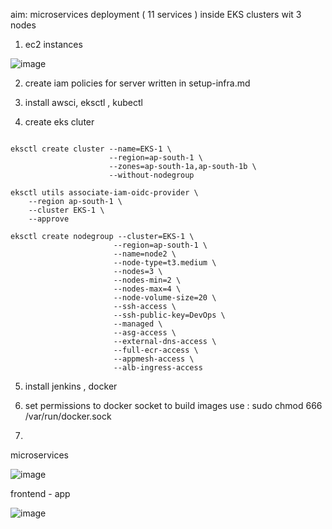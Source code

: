 aim: microservices deployment ( 11 services ) inside EKS clusters wit 3 nodes 

1. ec2 instances 

![image](https://github.com/user-attachments/assets/7198343d-841d-48ca-b981-6b7091b2dfc9)

2.  create iam policies for server written in setup-infra.md

3.  install awsci, eksctl , kubectl

   
4.  create eks cluter

```

eksctl create cluster --name=EKS-1 \
                      --region=ap-south-1 \
                      --zones=ap-south-1a,ap-south-1b \
                      --without-nodegroup

eksctl utils associate-iam-oidc-provider \
    --region ap-south-1 \
    --cluster EKS-1 \
    --approve

eksctl create nodegroup --cluster=EKS-1 \
                       --region=ap-south-1 \
                       --name=node2 \
                       --node-type=t3.medium \
                       --nodes=3 \
                       --nodes-min=2 \
                       --nodes-max=4 \
                       --node-volume-size=20 \
                       --ssh-access \
                       --ssh-public-key=DevOps \
                       --managed \
                       --asg-access \
                       --external-dns-access \
                       --full-ecr-access \
                       --appmesh-access \
                       --alb-ingress-access

```
5.  install jenkins , docker

6.  set permissions to docker socket to build images use : sudo chmod 666  /var/run/docker.sock

7.  

microservices 

![image](https://github.com/user-attachments/assets/e7a48a9a-806b-4174-a4e3-affe12e05717)



frontend - app

![image](https://github.com/user-attachments/assets/de7d4d43-7496-4372-a878-d6f4bc466797)


